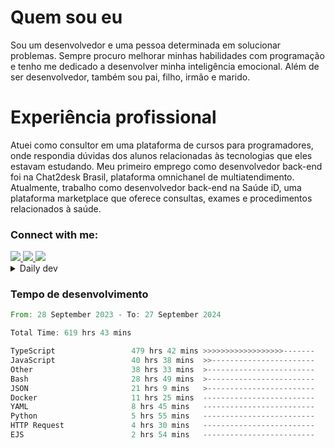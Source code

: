 # Quem sou eu
Sou um desenvolvedor e uma pessoa determinada em solucionar problemas. Sempre procuro melhorar minhas habilidades com programação e tenho me dedicado a desenvolver minha inteligência emocional. Além de ser desenvolvedor, também sou pai, filho, irmão e marido.

# Experiência profissional
Atuei como consultor em uma plataforma de cursos para programadores, onde respondia dúvidas dos alunos relacionadas às tecnologias que eles estavam estudando.
Meu primeiro emprego como desenvolvedor back-end foi na Chat2desk Brasil, plataforma omnichanel de multiatendimento.
Atualmente, trabalho como desenvolvedor back-end na Saúde iD, uma plataforma marketplace que oferece consultas, exames e procedimentos relacionados à saúde.

### Connect with me:
<a href="https://www.linkedin.com/in/theusmoreira" target="_blank" >
<img src="https://img.shields.io/badge/linkedin-%230077B5.svg?&style=for-the-badge&logo=linkedin&logoColor=white ">
</a>
<a href="https://www.instagram.com/matheus.s.moreira/" target="_blank">
<img src="https://img.shields.io/badge/instagram-%23E4405F.svg?&style=for-the-badge&logo=instagram&logoColor=white">
</a>
<a href="mailto:matheussm301@gmail.com"  target="_blank">
<img src="https://img.shields.io/badge/gmail-%23E4405F.svg?&style=for-the-badge&logo=gmail&logoColor=white">
</a>


<details>
  <summary>Daily dev </summary>
<p>
  <a href="https://app.daily.dev/matheussantos"><img src="https://github.com/matheus-santos-moreira/matheus-santos-moreira/blob/master/devcard.svg" width="200" alt="Matheus Santos's Dev Card"/></a>
 </p>
</details>

<h3>Tempo de desenvolvimento</h3>

<!--START_SECTION:waka-->

```rust
From: 28 September 2023 - To: 27 September 2024

Total Time: 619 hrs 43 mins

TypeScript                 479 hrs 42 mins >>>>>>>>>>>>>>>>>>-------   72.87 %
JavaScript                 40 hrs 38 mins  >>-----------------------   06.17 %
Other                      38 hrs 33 mins  >------------------------   05.86 %
Bash                       28 hrs 49 mins  >------------------------   04.38 %
JSON                       21 hrs 9 mins   >------------------------   03.21 %
Docker                     11 hrs 25 mins  -------------------------   01.74 %
YAML                       8 hrs 45 mins   -------------------------   01.33 %
Python                     5 hrs 55 mins   -------------------------   00.90 %
HTTP Request               4 hrs 30 mins   -------------------------   00.69 %
EJS                        2 hrs 54 mins   -------------------------   00.44 %
```

<!--END_SECTION:waka-->
